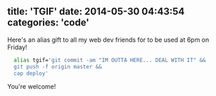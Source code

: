 title: 'TGIF'
date: 2014-05-30 04:43:54
categories: 'code'
---

Here's an alias gift to all my web dev friends for to be used at 6pm on Friday!

``` bash
  alias tgif='git commit -am "IM OUTTA HERE... DEAL WITH IT" && 
  git push -f origin master && 
  cap deploy'
```
You're welcome!